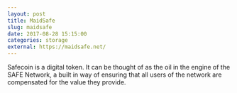 ```yaml
---
layout: post
title: MaidSafe
slug: maidsafe
date: 2017-08-28 15:15:00
categories: storage
external: https://maidsafe.net/
---
```

Safecoin is a digital token. It can be thought of as the oil in the engine of the SAFE Network, a built in way of ensuring that all users of the network are compensated for the value they provide.
